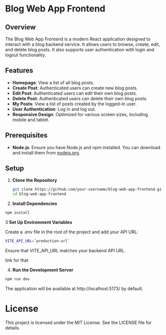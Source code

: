 # Blog Web App Frontend

## Overview

The Blog Web App Frontend is a modern React application designed to interact with a blog backend service. It allows users to browse, create, edit, and delete blog posts. It also supports user authentication with login and logout functionality.

## Features

- **Homepage**: View a list of all blog posts.
- **Create Post**: Authenticated users can create new blog posts.
- **Edit Post**: Authenticated users can edit their own blog posts.
- **Delete Post**: Authenticated users can delete their own blog posts.
- **My Posts**: View a list of posts created by the logged-in user.
- **User Authentication**: Log in and log out.
- **Responsive Design**: Optimized for various screen sizes, including mobile and tablet.

## Prerequisites

- **Node.js**: Ensure you have Node.js and npm installed. You can download and install them from [nodejs.org](https://nodejs.org/).

## Setup

1. **Clone the Repository**

   ```bash
   git clone https://github.com/your-username/blog-web-app-frontend.git
   cd blog-web-app-frontend
   ```
2. **Install Dependencies**
```bash
npm install
```
3 **Set Up Environment Variables**

 Create a .env file in the root of the project and add your API URL:

 ```bash
 VITE_API_URL=`production-url`
 ```
 Ensure that VITE_API_URL matches your backend API URL.

 link for that 

 4. **Run the Development Server**

 ```bash
 npm run dev
```

The application will be available at http://localhost:5173/ by default.

# License
This project is licensed under the MIT License. See the LICENSE file for details.



